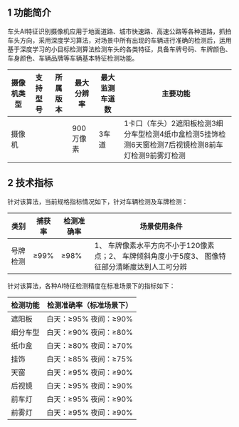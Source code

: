 ## 1 功能简介

车头AI特征识别摄像机应用于地面道路、城市快速路、高速公路等各种道路，抓拍车头方向，采用深度学习算法，对场景中所有出现的车辆进行准确的检测后，运用基于深度学习的小目标检测算法检测车头的各类特征，具备车牌号码、车牌颜色、车身颜色、车辆品牌等车辆基本特征检测功能。

| 摄像机类型 | 支持型号 | 所属版本 | 最大分辨率 | 最大监测车道数 | 主要功能                                                     |
| ---------- | -------- | -------- | ---------- | -------------- | ------------------------------------------------------------ |
| 摄像机     |          |          | 900万像素  | 3车道          | 1卡口（车头）2遮阳板检测3细分车型检测4纸巾盒检测5挂饰检测6天窗检测7后视镜检测8前车灯检测9前雾灯检测 |

## 2 技术指标

针对该算法，当前规格指标情况如下，针对车辆检测及车牌检测：

| 类别     | 捕获率 | 检测准确率 | 场景使用条件                                                 |
| -------- | ------ | ---------- | ------------------------------------------------------------ |
| 号牌检测 | ≥99%   | ≥98%       | 1、 车牌像素水平方向不小于120像素点；2、 车牌倾斜角度小于5度3、 图像特征部分清晰度达到人工可分辨 |

针对该算法，各种AI特征检测精度在标准场景下的指标如下：

| 检测功能 | 检测准确率（标准场景下） |
| -------- | ------------------------ |
| 遮阳板   | 白天：≥95% 夜间：≥90%    |
| 细分车型 | 白天：≥90% 夜间：≥80%    |
| 纸巾盒   | 白天：≥80% 夜间：≥70%    |
| 挂饰     | 白天：≥85% 夜间：≥75%    |
| 天窗     | 白天：≥95% 夜间：≥90%    |
| 后视镜   | 白天：≥95% 夜间：≥90%    |
| 前车灯   | 白天：≥95% 夜间：≥90%    |
| 前雾灯   | 白天：≥95% 夜间：≥90%    |